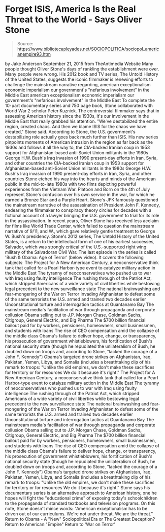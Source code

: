 # Forget ISIS, America Is the Real Threat to the World - Says Oliver Stone

> Source: https://www.bibliotecapleyades.net/SOCIOPOLITICA/sociopol_americanempire93.htm

by Jake Anderson September 21, 2015
from TheAntimedia Website
Many people thought Oliver Stone's days of rankling the establishment were over.
Many people were wrong.
His 2012 book and TV series, The Untold History of the United States, suggests the iconic filmmaker is renewing efforts to challenge the mainstream narrative regarding,
american exceptionalism economic imperialism our government's "nefarious involvement" in the Middle East
american exceptionalism
economic imperialism
our government's "nefarious involvement" in the Middle East
To complete the 10-part documentary series and 750 page book, Stone collaborated with World War 2 scholar Peter Kuznick.
The controversial filmmaker says that in assessing American history since the 1930s, it's our involvement in the Middle East that really grabbed his attention.
"We've destabilized the entire region, created chaos. And then we blame ISIS for the chaos we have created," Stone said.
According to Stone, the U.S. government's destabilizing role actually goes back much further than ISIS.
His new series pinpoints moments of American intrusion in the region as far back as the 1930s and follows it all the way to,
the CIA-backed Iranian coup in 1953 support for Afghanistan-based anti-Soviet Union militants in the 1980s George H.W. Bush's Iraq invasion of 1990 present-day efforts in Iran, Syria, and other countries
the CIA-backed Iranian coup in 1953
support for Afghanistan-based
anti-Soviet Union militants in the 1980s
George H.W. Bush's Iraq invasion of 1990
present-day efforts in Iran, Syria, and other countries
Stone etched his way into the hearts and minds of the American public in the mid-to-late 1980s with two films depicting powerful experiences from the Vietnam War.
Platoon and Born on the 4th of July represent Stone's confusion over his own service in the war, for which he earned a Bronze Star and a Purple Heart.
Stone's JFK famously questioned the mainstream narrative of the assassination of President John F. Kennedy, endearing the filmmaker to conspiracy theory circles for decades with a fictional account of a lawyer bringing the U.S. government to trial for its role in the assassination.
In recent years, Oliver Stone has received less acclaim for films like World Trade Center, which failed to question the mainstream narrative of 9/11, and W., which gave relatively gentle treatment to George W. Bush's presidency.
Stone's 2012 series, The Untold History of the United States, is a return to the intellectual form of one of his earliest successes, Salvador, which was strongly critical of the U.S.-supported right wing military of the Salvadoran Civil War.
The last episode in the series is called 'Bush & Obama: Age of Terror' (below video).
It covers the following subjects:
The Project for A New American Century, a neoconservative think tank that called for a Pearl Harbor-type event to catalyze military action in the Middle East The tyranny of neoconservatives who pushed us to war with Iraq using faulty intelligence The rushing through of the Patriot Act, which stripped Americans of a wide variety of civil liberties while bestowing legal precedent to the new surveillance state The national brainwashing and fear-mongering of the War on Terror Invading Afghanistan to defeat some of the same terrorists the U.S. armed and trained two decades earlier Unconstitutional torture and interrogation tactics at Guantanamo Bay The mainstream media's facilitation of war through propaganda and corporate collusion Obama selling out to J.P. Morgan Chase, Goldman Sachs, Citigroup, General Electric, and Big Pharma The $700 billion financial bailout paid for by workers, pensioners, homeowners, small businessmen, and students with loans The rise of CEO compensation amid the collapse of the middle class Obama's failure to deliver hope, change, or transparency, his prosecution of government whistleblowers, his fortification of Bush's national security state (though he repudiated the unilateralism of Bush, he doubled down on troops and, according to Stone, "lacked the courage of a John F. Kennedy") Obama's targeted drone strikes on Afghanistan, Iraq, Pakistan, Yemen, Libya, and Somalia (includes a breathtaking clip of his remark to troops: "Unlike the old empires, we don't make these sacrifices for territory or for resources We do it because it's right."
The Project for A New American Century, a neoconservative think tank that called for a Pearl Harbor-type event to catalyze military action in the Middle East
The tyranny of neoconservatives who pushed us to war with Iraq using faulty intelligence
The rushing through of the Patriot Act, which stripped Americans of a wide variety of civil liberties while bestowing legal precedent to the new surveillance state
The national brainwashing and fear-mongering of the War on Terror
Invading Afghanistan to defeat some of the same terrorists the U.S. armed and trained two decades earlier
Unconstitutional torture and interrogation tactics at Guantanamo Bay
The mainstream media's facilitation of war through propaganda and corporate collusion
Obama selling out to J.P. Morgan Chase, Goldman Sachs, Citigroup, General Electric, and Big Pharma
The $700 billion financial bailout paid for by workers, pensioners, homeowners, small businessmen, and students with loans
The rise of CEO compensation amid the collapse of the middle class
Obama's failure to deliver hope, change, or transparency, his prosecution of government whistleblowers, his fortification of Bush's national security state (though he repudiated the unilateralism of Bush, he doubled down on troops and, according to Stone,
"lacked the courage of a John F. Kennedy")
Obama's targeted drone strikes on Afghanistan, Iraq, Pakistan, Yemen, Libya, and Somalia (includes a breathtaking clip of his remark to troops:
"Unlike the old empires, we don't make these sacrifices for territory or for resources We do it because it's right."
Stone says his documentary series is an alternative approach to American history, one he hopes will fight the "educational crime" of exposing today's schoolchildren to the propaganda of standard textbooks and television programs.
On this note, Stone doesn't mince words:
"American exceptionalism has to be driven out of our curriculums. We're not under threat. We are the threat."
Return to Obama - A "New" Sociopolitical Era or The Greatest Deception?
Return to American "Empire"
Return to 'War on Terror'
